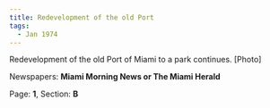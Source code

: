 ```yaml
---  
title: Redevelopment of the old Port  
tags:  
  - Jan 1974  
---  
```

  
Redevelopment of the old Port of Miami to a park continues. [Photo]  
  
Newspapers: **Miami Morning News or The Miami Herald**  
  
Page: **1**, Section: **B** 

